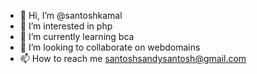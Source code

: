 - 👋 Hi, I’m @santoshkamal
- 👀 I’m interested in php
- 🌱 I’m currently learning bca
- 💞️ I’m looking to collaborate on webdomains
- 📫 How to reach me santoshsandysantosh@gmail.com

<!---
santoshkamal/santoshkamal is a ✨ special ✨ repository because its `README.md` (this file) appears on your GitHub profile.
You can click the Preview link to take a look at your changes.
--->
